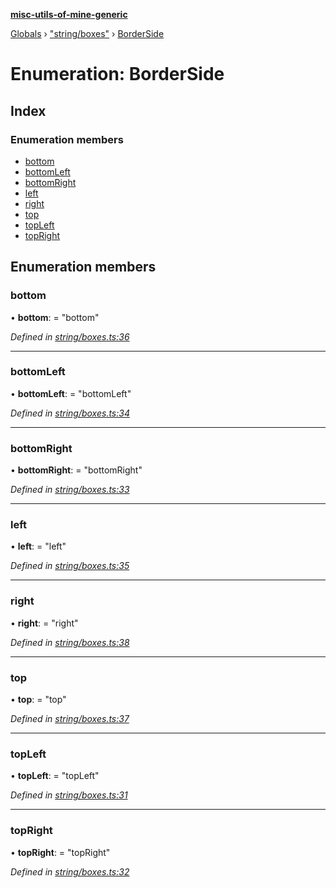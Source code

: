 **[misc-utils-of-mine-generic](../README.md)**

[Globals](../globals.md) › ["string/boxes"](../modules/_string_boxes_.md) › [BorderSide](_string_boxes_.borderside.md)

# Enumeration: BorderSide

## Index

### Enumeration members

* [bottom](_string_boxes_.borderside.md#bottom)
* [bottomLeft](_string_boxes_.borderside.md#bottomleft)
* [bottomRight](_string_boxes_.borderside.md#bottomright)
* [left](_string_boxes_.borderside.md#left)
* [right](_string_boxes_.borderside.md#right)
* [top](_string_boxes_.borderside.md#top)
* [topLeft](_string_boxes_.borderside.md#topleft)
* [topRight](_string_boxes_.borderside.md#topright)

## Enumeration members

###  bottom

• **bottom**: = "bottom"

*Defined in [string/boxes.ts:36](https://github.com/cancerberoSgx/misc-utils-of-mine/blob/60bba9c/misc-utils-of-mine-generic/src/string/boxes.ts#L36)*

___

###  bottomLeft

• **bottomLeft**: = "bottomLeft"

*Defined in [string/boxes.ts:34](https://github.com/cancerberoSgx/misc-utils-of-mine/blob/60bba9c/misc-utils-of-mine-generic/src/string/boxes.ts#L34)*

___

###  bottomRight

• **bottomRight**: = "bottomRight"

*Defined in [string/boxes.ts:33](https://github.com/cancerberoSgx/misc-utils-of-mine/blob/60bba9c/misc-utils-of-mine-generic/src/string/boxes.ts#L33)*

___

###  left

• **left**: = "left"

*Defined in [string/boxes.ts:35](https://github.com/cancerberoSgx/misc-utils-of-mine/blob/60bba9c/misc-utils-of-mine-generic/src/string/boxes.ts#L35)*

___

###  right

• **right**: = "right"

*Defined in [string/boxes.ts:38](https://github.com/cancerberoSgx/misc-utils-of-mine/blob/60bba9c/misc-utils-of-mine-generic/src/string/boxes.ts#L38)*

___

###  top

• **top**: = "top"

*Defined in [string/boxes.ts:37](https://github.com/cancerberoSgx/misc-utils-of-mine/blob/60bba9c/misc-utils-of-mine-generic/src/string/boxes.ts#L37)*

___

###  topLeft

• **topLeft**: = "topLeft"

*Defined in [string/boxes.ts:31](https://github.com/cancerberoSgx/misc-utils-of-mine/blob/60bba9c/misc-utils-of-mine-generic/src/string/boxes.ts#L31)*

___

###  topRight

• **topRight**: = "topRight"

*Defined in [string/boxes.ts:32](https://github.com/cancerberoSgx/misc-utils-of-mine/blob/60bba9c/misc-utils-of-mine-generic/src/string/boxes.ts#L32)*
